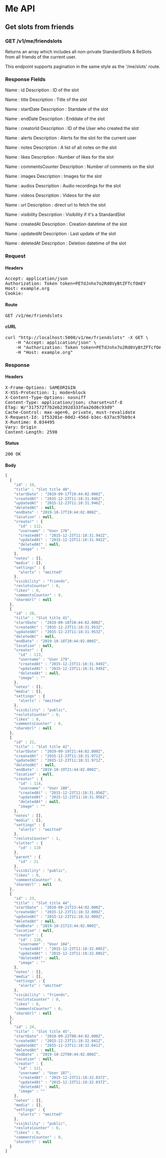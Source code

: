 # Me API

## Get slots from friends

### GET /v1/me/friendslots

Returns an array which includes all non-private StandardSlots &amp; ReSlots from all friends of the current user.

This endpoint supports pagination in the same style as the &#39;/me/slots&#39; route.

### Response Fields

Name : id
Description : ID of the slot

Name : title
Description : Title of the slot

Name : startDate
Description : Startdate of the slot

Name : endDate
Description : Enddate of the slot

Name : creatorId
Description : ID of the User who created the slot

Name : alerts
Description : Alerts for the slot for the current user

Name : notes
Description : A list of all notes on the slot

Name : likes
Description : Number of likes for the slot

Name : commentsCounter
Description : Number of comments on the slot

Name : images
Description : Images for the slot

Name : audios
Description : Audio recordings for the slot

Name : videos
Description : Videos for the slot

Name : url
Description : direct url to fetch the slot

Name : visibility
Description : Visibility if it&#39;s a StandardSlot

Name : createdAt
Description : Creation datetime of the slot

Name : updatedAt
Description : Last update of the slot

Name : deletedAt
Description : Deletion datetime of the slot

### Request

#### Headers

<pre>Accept: application/json
Authorization: Token token=PETdJnhx7o2Rd0VyBtZFTcfOmEY
Host: example.org
Cookie: </pre>

#### Route

<pre>GET /v1/me/friendslots</pre>

#### cURL

<pre class="request">curl &quot;http://localhost:5000/v1/me/friendslots&quot; -X GET \
	-H &quot;Accept: application/json&quot; \
	-H &quot;Authorization: Token token=PETdJnhx7o2Rd0VyBtZFTcfOmEY&quot; \
	-H &quot;Host: example.org&quot;</pre>

### Response

#### Headers

<pre>X-Frame-Options: SAMEORIGIN
X-XSS-Protection: 1; mode=block
X-Content-Type-Options: nosniff
Content-Type: application/json; charset=utf-8
ETag: W/&quot;317572f7b2eb2392d333faa26d6c93d9&quot;
Cache-Control: max-age=0, private, must-revalidate
X-Request-Id: 1f53201e-60d2-456d-b3ec-637ac97bb9c4
X-Runtime: 0.034495
Vary: Origin
Content-Length: 2598</pre>

#### Status

<pre>200 OK</pre>

#### Body

```javascript
[
  {
    "id" : 19,
    "title" : "Slot title 40",
    "startDate" : "2019-09-17T19:44:02.000Z",
    "createdAt" : "2015-12-23T11:18:31.946Z",
    "updatedAt" : "2015-12-23T11:18:31.946Z",
    "deletedAt" : null,
    "endDate" : "2019-10-17T19:44:02.000Z",
    "location" : null,
    "creator" : {
      "id" : 112,
      "username" : "User 178",
      "createdAt" : "2015-12-23T11:18:31.942Z",
      "updatedAt" : "2015-12-23T11:18:31.942Z",
      "deletedAt" : null,
      "image" : ""
    },
    "notes" : [],
    "media" : [],
    "settings" : {
      "alerts" : "omitted"
    },
    "visibility" : "friends",
    "reslotsCounter" : 0,
    "likes" : 0,
    "commentsCounter" : 0,
    "shareUrl" : null
  },
  {
    "id" : 20,
    "title" : "Slot title 41",
    "startDate" : "2019-09-18T20:44:02.000Z",
    "createdAt" : "2015-12-23T11:18:31.953Z",
    "updatedAt" : "2015-12-23T11:18:31.953Z",
    "deletedAt" : null,
    "endDate" : "2019-10-18T20:44:02.000Z",
    "location" : null,
    "creator" : {
      "id" : 113,
      "username" : "User 179",
      "createdAt" : "2015-12-23T11:18:31.949Z",
      "updatedAt" : "2015-12-23T11:18:31.949Z",
      "deletedAt" : null,
      "image" : ""
    },
    "notes" : [],
    "media" : [],
    "settings" : {
      "alerts" : "omitted"
    },
    "visibility" : "public",
    "reslotsCounter" : 0,
    "likes" : 0,
    "commentsCounter" : 0,
    "shareUrl" : null
  },
  {
    "id" : 22,
    "title" : "Slot title 42",
    "startDate" : "2019-09-19T21:44:02.000Z",
    "createdAt" : "2015-12-23T11:18:31.971Z",
    "updatedAt" : "2015-12-23T11:18:31.971Z",
    "deletedAt" : null,
    "endDate" : "2019-10-19T21:44:02.000Z",
    "location" : null,
    "creator" : {
      "id" : 114,
      "username" : "User 180",
      "createdAt" : "2015-12-23T11:18:31.956Z",
      "updatedAt" : "2015-12-23T11:18:31.956Z",
      "deletedAt" : null,
      "image" : ""
    },
    "notes" : [],
    "media" : [],
    "settings" : {
      "alerts" : "omitted"
    },
    "reslotsCounter" : 1,
    "slotter" : {
      "id" : 110
    },
    "parent" : {
      "id" : 21
    },
    "visibility" : "public",
    "likes" : 0,
    "commentsCounter" : 0,
    "shareUrl" : null
  },
  {
    "id" : 23,
    "title" : "Slot title 44",
    "startDate" : "2019-09-21T23:44:02.000Z",
    "createdAt" : "2015-12-23T11:18:32.009Z",
    "updatedAt" : "2015-12-23T11:18:32.009Z",
    "deletedAt" : null,
    "endDate" : "2019-10-21T23:44:02.000Z",
    "location" : null,
    "creator" : {
      "id" : 118,
      "username" : "User 184",
      "createdAt" : "2015-12-23T11:18:32.005Z",
      "updatedAt" : "2015-12-23T11:18:32.005Z",
      "deletedAt" : null,
      "image" : ""
    },
    "notes" : [],
    "media" : [],
    "settings" : {
      "alerts" : "omitted"
    },
    "visibility" : "friends",
    "reslotsCounter" : 0,
    "likes" : 0,
    "commentsCounter" : 0,
    "shareUrl" : null
  },
  {
    "id" : 24,
    "title" : "Slot title 45",
    "startDate" : "2019-09-22T00:44:02.000Z",
    "createdAt" : "2015-12-23T11:18:32.041Z",
    "updatedAt" : "2015-12-23T11:18:32.041Z",
    "deletedAt" : null,
    "endDate" : "2019-10-22T00:44:02.000Z",
    "location" : null,
    "creator" : {
      "id" : 121,
      "username" : "User 187",
      "createdAt" : "2015-12-23T11:18:32.037Z",
      "updatedAt" : "2015-12-23T11:18:32.037Z",
      "deletedAt" : null,
      "image" : ""
    },
    "notes" : [],
    "media" : [],
    "settings" : {
      "alerts" : "omitted"
    },
    "visibility" : "public",
    "reslotsCounter" : 0,
    "likes" : 0,
    "commentsCounter" : 0,
    "shareUrl" : null
  }
]
```
